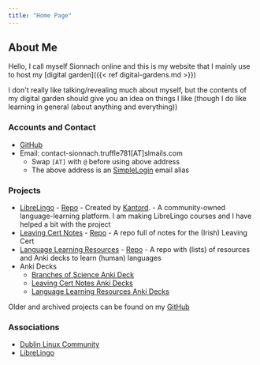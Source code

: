 ```yaml
---
title: "Home Page"
---
```


<!--
- Add Reasons Why and What I Use This Digital Garden For - Heading and Content
- Add Warnings/Things to Note - Heading and Content
-->
## About Me

Hello, I call myself Sionnach online and this is my website that I mainly use to host my [digital garden]({{< ref digital-gardens.md >}})

I don't really like talking/revealing much about myself, but the contents of my digital garden should give you an idea on things I like (though I do like learning in general (about anything and everything))

### Accounts and Contact

- [GitHub](https://github.com/cutthroat78)
- Email: contact-sionnach.truffle781[AT]slmails.com
  - Swap ```[AT]``` with ```@``` before using above address
  - The above address is an [SimpleLogin](https://simplelogin.io) email alias

### Projects

- [LibreLingo](https://librelingo.app/) - [Repo](https://github.com/LibreLingo/LibreLingo) - Created by [Kantord](https://github.com/kantord). - A community-owned language-learning platform. I am making LibreLingo courses and I have helped a bit with the project <!--Add any LibreLingo courses I have made when I finish them or when I actually start work on them-->
- [Leaving Cert Notes](https://cutthroat78.github.io/Leaving-Cert-Notes) - [Repo](https://github.com/cutthroat78/Leaving-Cert-Notes) -  A repo full of notes for the (Irish) Leaving Cert
- [Language Learning Resources](https://cutthroat78.github.io/Language-Learning-Resources) - [Repo](https://github.com/cutthroat78/Language-Learning-Resources) - A repo with (lists) of resources and Anki decks to learn (human) languages <!--Remove me when I move stuff from here to digital garden-->
- Anki Decks
  - [Branches of Science Anki Deck](https://github.com/cutthroat78/Branches-of-Science-Anki-Deck)
  - [Leaving Cert Notes Anki Decks](https://github.com/cutthroat78/Leaving-Cert-Notes/tree/main/anki)
  - [Language Learning Resources Anki Decks](https://github.com/cutthroat78/Language-Learning-Resources/releases) <!--Remove me when I move stuff from here to digital garden-->

Older and archived projects can be found on my [GitHub](https://github.com/cutthroat78?tab=repositories)

### Associations

- [Dublin Linux Community](https://dublinlinux.org)
- [LibreLingo](https://github.com/LibreLingo/LibreLingo)
